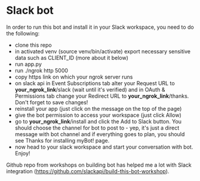 # Slack bot

In order to run this bot and install it in your Slack workspace, you need to do the following:
* clone this repo
* in activated venv (source venv/bin/activate) export necessary sensitive data such as CLIENT_ID (more about it below)
* run app.py
* run ./ngrok http 5000
* copy https link on which your ngrok server runs
* on slack api in Event Subscriptions tab alter your Request URL to **your_ngrok_link**/slack
(wait until it's verified) and in OAuth & Permissions tab change your Redirect URL to
**your_ngrok_link**/thanks. Don't forget to save changes!
* reinstall your app (just click on the message on the top of the page)
* give the bot permission to access your workspace (just click Allow)
* go to **your_ngrok_link**/install and click the Add to Slack button. You should choose
the channel for bot to post to - yep, it's just a direct message with bot channel and if everything goes to plan,
you should see Thanks for installing myBot! page.
* now head to your slack workspace and start your conversation with bot.
Enjoy!

Github repo from workshops on building bot has helped me a lot with Slack integration 
(https://github.com/slackapi/build-this-bot-workshop).